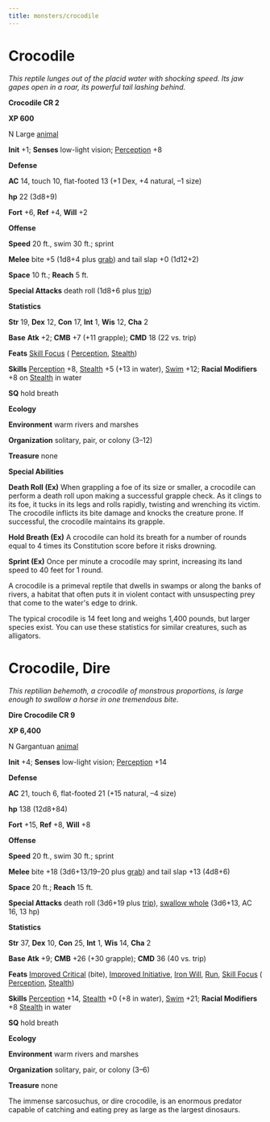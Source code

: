 ```yaml
---
title: monsters/crocodile
---
```

# Crocodile

_This reptile lunges out of the placid water with shocking speed. Its jaw gapes open in a roar, its powerful tail lashing behind._

**Crocodile CR 2**

**XP 600**

N Large [animal](creatureTypes#_animal)

**Init** +1; **Senses** low-light vision; [Perception](../skills/perception#_perception) +8

**Defense**

**AC** 14, touch 10, flat-footed 13 (+1 Dex, +4 natural, –1 size)

**hp** 22 (3d8+9)

**Fort** +6, **Ref** +4, **Will** +2

**Offense**

**Speed** 20 ft., swim 30 ft.; sprint

**Melee** bite +5 (1d8+4 plus [grab](universalMonsterRules#_grab)) and tail slap +0 (1d12+2)

**Space** 10 ft.; **Reach** 5 ft.

**Special Attacks** death roll (1d8+6 plus [trip](universalMonsterRules#_trip))

**Statistics**

**Str** 19, **Dex** 12, **Con** 17, **Int** 1, **Wis** 12, **Cha** 2

**Base**  **Atk** +2; **CMB** +7 (+11 grapple); **CMD** 18 (22 vs. trip)

**Feats** [Skill Focus](../feats#_skill-focus) ( [Perception](../skills/perception#_perception), [Stealth](../skills/stealth#_stealth))

**Skills** [Perception](../skills/perception#_perception) +8, [Stealth](../skills/stealth#_stealth) +5 (+13 in water), [Swim](../skills/swim#_swim) +12; **Racial Modifiers** +8 on [Stealth](../skills/stealth#_stealth) in water

**SQ** hold breath

**Ecology**

**Environment** warm rivers and marshes

**Organization** solitary, pair, or colony (3–12)

**Treasure** none

**Special Abilities**

**Death Roll (Ex)** When grappling a foe of its size or smaller, a crocodile can perform a death roll upon making a successful grapple check. As it clings to its foe, it tucks in its legs and rolls rapidly, twisting and wrenching its victim. The crocodile inflicts its bite damage and knocks the creature prone. If successful, the crocodile maintains its grapple.

**Hold Breath (Ex)** A crocodile can hold its breath for a number of rounds equal to 4 times its Constitution score before it risks drowning.

**Sprint (Ex)** Once per minute a crocodile may sprint, increasing its land speed to 40 feet for 1 round.

A crocodile is a primeval reptile that dwells in swamps or along the banks of rivers, a habitat that often puts it in violent contact with unsuspecting prey that come to the water's edge to drink.

The typical crocodile is 14 feet long and weighs 1,400 pounds, but larger species exist. You can use these statistics for similar creatures, such as alligators.

# Crocodile, Dire

_This reptilian behemoth, a crocodile of monstrous proportions, is large enough to swallow a horse in one tremendous bite._

**Dire Crocodile CR 9**

**XP 6,400**

N Gargantuan [animal](creatureTypes#_animal)

**Init** +4; **Senses** low-light vision; [Perception](../skills/perception#_perception) +14

**Defense**

**AC** 21, touch 6, flat-footed 21 (+15 natural, –4 size)

**hp** 138 (12d8+84)

**Fort** +15, **Ref** +8, **Will** +8

**Offense**

**Speed** 20 ft., swim 30 ft.; sprint

**Melee** bite +18 (3d6+13/19–20 plus [grab](universalMonsterRules#_grab)) and tail slap +13 (4d8+6)

**Space** 20 ft.; **Reach** 15 ft.

**Special Attacks** death roll (3d6+19 plus [trip](universalMonsterRules#_trip)), [swallow whole](universalMonsterRules#_swallow-whole) (3d6+13, AC 16, 13 hp)

**Statistics**

**Str** 37, **Dex** 10, **Con** 25, **Int** 1, **Wis** 14, **Cha** 2

**Base**  **Atk** +9; **CMB** +26 (+30 grapple); **CMD** 36 (40 vs. trip)

**Feats** [Improved Critical](../feats#_improved-critical) (bite), [Improved Initiative](../feats#_improved-initiative), [Iron Will](../feats#_iron-will), [Run](../feats#_run), [Skill Focus](../feats#_skill-focus) ( [Perception](../skills/perception#_perception), [Stealth](../skills/stealth#_stealth))

**Skills** [Perception](../skills/perception#_perception) +14, [Stealth](../skills/stealth#_stealth) +0 (+8 in water), [Swim](../skills/swim#_swim) +21; **Racial Modifiers** +8 [Stealth](../skills/stealth#_stealth) in water

**SQ** hold breath

**Ecology**

**Environment** warm rivers and marshes

**Organization** solitary, pair, or colony (3–6)

**Treasure** none

The immense sarcosuchus, or dire crocodile, is an enormous predator capable of catching and eating prey as large as the largest dinosaurs.

